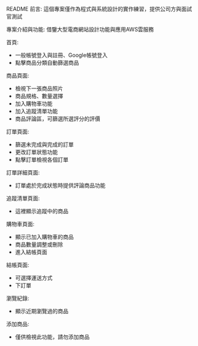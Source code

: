 README
前言:
這個專案僅作為程式與系統設計的實作練習，提供公司方與面試官測試

專案介紹與功能:
借鑒大型電商網站設計功能與應用AWS雲服務

首頁:
- 一般帳號登入與註冊、Google帳號登入
- 點擊商品分類自動篩選商品

商品頁面:
- 檢視下一張商品照片
- 商品規格、數量選擇
- 加入購物車功能
- 加入追蹤清單功能
- 商品評論區，可篩選所選評分的評價

訂單頁面:
- 篩選未完成與完成的訂單
- 更改訂單狀態功能
- 點擊訂單檢視各個訂單

訂單詳細頁面:
- 訂單處於完成狀態時提供評論商品功能

追蹤清單頁面:
- 這裡顯示追蹤中的商品

購物車頁面:
- 顯示已加入購物車的商品
- 商品數量調整或刪除
- 進入結帳頁面

結帳頁面:
- 可選擇運送方式
- 下訂單

瀏覽紀錄:
- 顯示近期瀏覽過的商品

添加商品:
- 僅供檢視此功能，請勿添加商品
